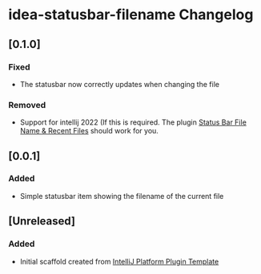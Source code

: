 <!-- Keep a Changelog guide -> https://keepachangelog.com -->

# idea-statusbar-filename Changelog

## [0.1.0]
### Fixed

- The statusbar now correctly updates when changing the file

### Removed

- Support for intellij 2022 (If this is required. The plugin [Status Bar File Name & Recent Files](https://github.com/kreiger/intellij-idea-statusbar-filename) should work for you.

## [0.0.1]
### Added

- Simple statusbar item showing the filename of the current file

## [Unreleased]
### Added
- Initial scaffold created from [IntelliJ Platform Plugin Template](https://github.com/JetBrains/intellij-platform-plugin-template)
